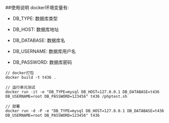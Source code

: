 ##使用说明
docker环境变量有: 
- DB_TYPE: 数据库类型

- DB_HOST: 数据库地址

- DB_DATABASE: 数据库名

- DB_USERNAME: 数据库用户名

- DB_PASSWORD: 数据库密码

```
// docker打包
docker build -t t436 .

// 运行单元测试
docker run -it -e "DB_TYPE=mysql DB_HOST=127.0.0.1 DB_DATABASE=t436 DB_USERNAME=root DB_PASSWORD=123456" t436 /phptest.sh

// 部署
docker run -d -P -e "DB_TYPE=mysql DB_HOST=127.0.0.1 DB_DATABASE=t436 DB_USERNAME=root DB_PASSWORD=123456" t436
```